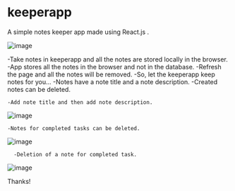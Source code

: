 # keeperapp
A simple notes keeper app made using React.js .

![image](https://user-images.githubusercontent.com/69501634/181424593-fbcb9a44-b0f9-44c3-b2ce-b11e5d08e28f.png)

-Take notes in keeperapp and all the notes are stored locally in the browser.
-App stores all the notes in the browser and not in the database.
-Refresh the page and all the notes will be removed.
-So, let the keeperapp keep notes for you...
-Notes have a note title and a note description.
-Created notes can be deleted.

    -Add note title and then add note description.
![image](https://user-images.githubusercontent.com/69501634/181426648-6ac4eaf1-c9b1-434c-afd6-a8e1478a5665.png)
    
    -Notes for completed tasks can be deleted.
![image](https://user-images.githubusercontent.com/69501634/181425964-4a51c1b8-e568-4166-ad8f-2ea2d12672f5.png)

      -Deletion of a note for completed task.
![image](https://user-images.githubusercontent.com/69501634/181426154-7f245763-e577-40c8-be93-66a664a3e5ba.png)

Thanks!
